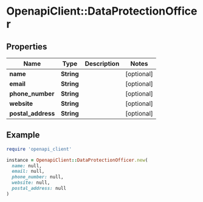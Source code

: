 # OpenapiClient::DataProtectionOfficer

## Properties

| Name | Type | Description | Notes |
| ---- | ---- | ----------- | ----- |
| **name** | **String** |  | [optional] |
| **email** | **String** |  | [optional] |
| **phone_number** | **String** |  | [optional] |
| **website** | **String** |  | [optional] |
| **postal_address** | **String** |  | [optional] |

## Example

```ruby
require 'openapi_client'

instance = OpenapiClient::DataProtectionOfficer.new(
  name: null,
  email: null,
  phone_number: null,
  website: null,
  postal_address: null
)
```

